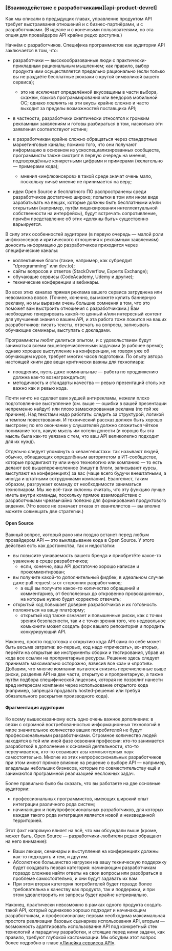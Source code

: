 ### [Взаимодействие с разработчиками][api-product-devrel]

Как мы описали в предыдущих главах, управление продуктом API требует выстраивания отношений и с бизнес-партнёрами, и с разработчиками. (В идеале и с конечными пользователями, но эта опция для провайдеров API крайне редко доступна.)

Начнём с разработчиков. Специфика программистов как аудитории API заключается в том, что:

  * разработчики — высокообразованные люди с практически-прикладным рациональным мышлением; как правило, выбор продукта ими осуществляется предельно рационально (если только вы не раздаёте бесплатные рюкзаки с крутой символикой вашего сервиса);

      * это не исключает определённой вкусовщины в части выбора, скажем, языков программирования или вендоров мобильной ОС; однако *повлиять* на эти вкусы крайне сложно и часто выходит за пределы возможностей поставщика API;

  * в частности, разработчики скептически относятся к громким рекламным заявлениям и готовы разбираться в том, насколько эти заявления соответствуют истине;

  * к разработчикам крайне сложно обращаться через стандартные маркетинговые каналы; помимо того, что они получают информацию в основном из ускоспециализированных сообществ, программисты также смотрят в первую очередь на мнения, подтверждённые конкретными цифрами и примерами (желательно — примерами кода);

      * мнения «инфлюэнсеров» в такой среде значат очень мало, поскольку ничьё мнение не принимается на веру;
  
  * идеи Open Source и бесплатного ПО распространены среди разработчиков достаточно широко; попытки в том или ином виде зарабатывать на вещах, которые должны быть бесплатными и/или открытыми (например, путём лицензирования интеллектуальной собственности на интерфейсы), будут встречать сопротивление, причём представление об этих «должны быть» существенно варьируется.

В силу этих особенностей аудитории (в первую очередь — малой роли инфлюэнсеров и критического отношения к рекламным заявлениям) доносить информацию до разработчиков приходится через специфические каналы:
  * коллективные блоги (такие, например, как субреддит “r/programming” или dev.to);
  * сайты вопросов и ответов (StackOverflow, Experts Exchange);
  * обучающие сервисы (CodeAcademy, Udemy и другие);
  * технические конференции и вебинары.

Во всех этих каналах прямая реклама вашего сервиса затруднена или невозможна вовсе. (Точнее, конечно, вы можете купить баннерную рекламу, но мы выразим очень большие сомнения в том, что это поможет вам выстроить отношения с разработчиками.) Вам необходимо генерировать какой-то ценный и/или интересный контент для улучшения знания о вашем API, и эта работа тоже ложится на ваших разработчиков: писать тексты, отвечать на вопросы, записывать обучающие семинары, выступать с докладами.

Программисты любят делиться опытом, и с удовольствием будут заниматься всеми вышеперечисленными задачами (в рабочее время); однако хорошее выступление на конференции, не говоря уже об обучающем курсе, требует многих часов подготовки. По опыту автора настоящей книги две вещи критически важны для технопиара:
  * поощрения, пусть даже номинальные — работа по продвижению должна как-то вознаграждаться;
  * методичность и стандарты качества — ревью презентаций столь же важно как и ревью кода.

Почти ничто не сделает вам худшей антирекламы, нежели плохо подготовленное выступление (см. выше — ошибки в вашей презентации непременно найдут) или плохо замаскированная реклама (по той же причине). Над текстами надо работать: следить за структурой, логикой и темпом повествования. И технический рассказ должен быть хорошо выстроен; по его окончании у слушателей должно сложиться чёткое понимание того, какую мысль им хотели донести (и хорошо бы эта мысль была как-то увязана с тем, что ваш API великолепно подходит для их нужд).

Отдельно следует упомянуть о «евангелистах»: так называют людей, обычно, обладающих определённым авторитетом в ИТ-сообществе, которые продвигают ту или иную технологию или компанию — то есть делают всё вышеперечисленное (пишут в блоги, записывают курсы, выступают на конференциях) за вас (чаще всего будучи внештатными, а иногда и штатными сотрудниками компании). Евангелист, таким образом, разгружает команду от необходимости заниматься технопиаром. Мы же всё-таки склонны считать, что эту функцию лучше иметь внутри команды, поскольку прямое взаимодействие с разработчиками чрезвычайно полезно для формирования продуктового видения. (Что вовсе не означает отказа от евангелистов — вы вполне можете совмещать две стратегии.)

#### Open Source

Важный вопрос, который рано или поздно встанет перед любым провайдером API — это выкладывание кода в Open Source. У этого действия есть как достоинства, так и недостатки:
  * вы повысите узнаваемость вашего бренда и приобретёте какое-то уважение в среде разработчиков;
      * если, конечно, ваш API достаточно хорошо написан и прокомментирован;
  * вы получите какой-то дополнительный фидбек, в идеальном случае даже pull request-ы от сторонних разработчиков;
      * а ещё вы получите какое-то количество обращений и комментариев, от бесполезных до откровенно провокационных, на которые нужно будет корректно отвечать;
  * открытый код повышает доверие разработчиков и их готовность положиться на вашу платформу;
      * открытый код также означает и повышенные риски, как с точки зрения безопасности, так и с точки зрения того, что недовольное комьюнити может создать форк вашего репозитория и породить конкурирующий API.

Наконец, просто подготовка к открытию кода API сама по себе может быть весьма затратна: во-первых, код надо «причесать», во-вторых, перейти на открытые же инструменты сборки и тестирования, убрав из кода все ссылки на проприетарные ресурсы. Решение здесь следует принимать максимально осторожно, взвесив все «за» и «против». Добавим, что многие компании пытаются снизить перечисленные выше риски, разделив API на две части, открытую и проприетарную, а также путём подбора специфической лицензии, которая не позволит нанести вред интересам компании через использование открытого кода (например, запрещая продавать hosted-решения или требуя обязательного раскрытия производного кода).

#### Фрагментация аудитории

Ко всему вышесказанному есть одно очень важное дополнение: в связи с огромной востребованностью информационных технологий в мире значительное количество ваших потребителей не будут профессиональными разработчиками. Огромное количество людей находятся в той или иной фазе освоения профессии: кто-то занимается разработкой в дополнение к основной деятельности, кто-то переучивается, кто-то осваивает азы компьютерных наук самостоятельно. Многие из этих непрофессиональных разработчиков при этом имеют прямое влияние на решение о выборе API — например, владельцы небольших бизнесов, которые по совместительству ещё и занимаются программной реализацией несложных задач.

Более правильно было бы сказать, что вы работаете на две основные аудитории:
  * профессиональных программистов, имеющих широкий опыт интеграции различного рода систем;
  * начинающих и полупрофессиональных разработчиков, для которых каждая такого рода интеграция является новой и неизведанной территорией.

Этот факт напрямую влияет на всё, что мы обсуждали выше (кроме, может быть, Open Source — разработчики-любители редко обращают на него внимание):
  * Ваши лекции, семинары и выступления на конференциях должны как-то подходить и тем, и другим.
  * Абсолютное большинство нагрузки на вашу техническую поддержку будет создавать первая категория: начинающим разработчикам гораздо сложнее найти ответы на свои вопросы или разобраться в проблеме самостоятельно, и они будут задавать их вам.
  * При этом вторая категория потребителей будет гораздо более требовательна к качеству как продукта, так и поддержки, и при этом удовлетворить их запросы будет крайне нетривиально.
  
Наконец, практически невозможно в рамках одного продукта создать такой API, который одинаково хорошо подходит и начинающим разработчикам, и профессионалам; первым необходима максимальная простота реализации базовых сценариев использования API, вторым — возможность адаптировать использование API под конкретный стек технологий и парадигму разработки, и стоящие перед ними задачи, как правило, требуют глубокой кастомизации. Мы обсудим этот вопрос более подробно в главе [«Линейка сервисов API»](#api-product-range).

